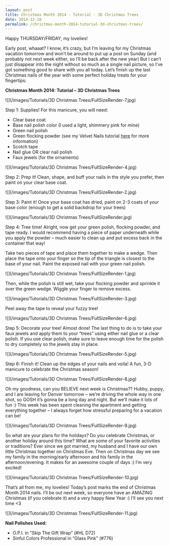 ```yaml
---
layout: post
title: Christmas Month 2014 - Tutorial - 3D Christmas Trees
date: 2014-12-18
permalink: /christmas-month-2014-tutorial-3d-christmas-trees/
---
```


Happy THURSDAY/FRIDAY, my lovelies!

Early post, whaaat? I know, it’s crazy, but I’m leaving for my Christmas vacation tomorrow and won’t be around to put up a post on Sunday (and probably not next week either, so I’ll be back after the new year) But I can’t just disappear into the night without so much as a single nail picture, so I’ve got something good to share with you all today. Let’s finish up the last Christmas nails of the year with some perfect holiday treats for your fingertips:

**Christmas Month 2014: Tutorial – 3D Christmas Trees**

![](/images/Tutorials/3D Christmas Trees/FullSizeRender-7.jpg)

Step 1: Supplies! For this manicure, you will need:

- Clear base coat
- Base nail polish color (I used a light, shimmery pink for mine)
- Green nail polish
- Green flocking powder (see my Velvet Nails tutorial [here](/tutorial-velvet-nails/) for more information)
- Scotch tape
- Nail glue OR clear nail polish
- Faux jewels (for the ornaments)

![](/images/Tutorials/3D Christmas Trees/FullSizeRender-4.jpg)

Step 2: Prep it! Clean, shape, and buff your nails in the style you prefer, then paint on your clear base coat.

![](/images/Tutorials/3D Christmas Trees/FullSizeRender-2.jpg)

Step 3: Paint it! Once your base coat has dried, paint on 2-3 coats of your base color (enough to get a solid backdrop for your trees)

![](/images/Tutorials/3D Christmas Trees/FullSizeRender.jpg)

Step 4: Tree time! Alright, now get your green polish, flocking powder, and tape ready. I would recommend having a piece of paper underneath while you apply the powder – much easier to clean up and put excess back in the container that way!

Take two pieces of tape and place them together to make a wedge. Then place the tape onto your finger so the tip of the triangle is closest to the base of your nail. Paint the exposed nail with your green nail polish.

![](/images/Tutorials/3D Christmas Trees/FullSizeRender-1.jpg)

Then, while the polish is still wet, take your flocking powder and sprinkle it over the green wedge. Wiggle your finger to remove excess.

![](/images/Tutorials/3D Christmas Trees/FullSizeRender-3.jpg)

Peel away the tape to reveal your fuzzy tree!

![](/images/Tutorials/3D Christmas Trees/FullSizeRender-6.jpg)

Step 5: Decorate your tree! Almost done! The last thing to do is to take your faux jewels and apply them to your “trees” using either nail glue or a clear polish. If you use clear polish, make sure to leave enough time for the polish to dry completely so the jewels stay in place.

![](/images/Tutorials/3D Christmas Trees/FullSizeRender-5.jpg)

Step 6: Finish it! Clean up the edges of your nails and voila! A fun, 3-D manicure to celebrate the Christmas season!

![](/images/Tutorials/3D Christmas Trees/FullSizeRender-8.jpg)

Oh my goodness, can you BELIEVE next week is Christmas?? Hubby, puppy, and I are leaving for Denver tomorrow – we’re driving the whole way in one shot, so GOSH it’s gonna be a long day and night. But we’ll make it lots of fun :) This week has been spent cleaning the apartment and getting everything together – I always forget how stressful preparing for a vacation can be!

![](/images/Tutorials/3D Christmas Trees/FullSizeRender-9.jpg)

So what are your plans for the holidays? Do you celebrate Christmas, or another holiday around this time? What are some of your favorite activities or traditions? Ever since we got married, my husband and I have our own little Christmas together on Christmas Eve. Then on Christmas day we see my family in the morning/early afternoon and his family in the afternoon/evening. It makes for an awesome couple of days :) I’m very excited!

![](/images/Tutorials/3D Christmas Trees/FullSizeRender-10.jpg)

That’s all from me, my lovelies! Today’s post marks the end of Christmas Month 2014 nails. I’ll be out next week, so everyone have an AMAZING Christmas (if you celebrate it) and a very happy New Year :) I’ll see you next time <3

![](/images/Tutorials/3D Christmas Trees/FullSizeRender-11.jpg)

**Nail Polishes Used:**

- O.P.I. in “Skip The Gift Wrap” (#HL D72)
- Sinful Colors Professional in “Glass Pink” (#776)